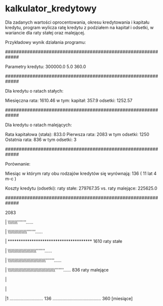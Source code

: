 # kalkulator_kredytowy

Dla zadanych wartości oprocentowania, okresu kredytowania i kapitału kredytu,
program wylicza ratę kredytu z podziałem na kapitał i odsetki,
w wariancie dla raty stałej oraz malejącej.

Przykładowy wynik działania programu:

#############################################################

   Parametry kredytu:  300000.0 5.0 360.0

#############################################################

   Dla kredytu o ratach stałych:

   Miesięczna rata:  1610.46
   w tym:
   kapitał:  357.9
   odsetki:  1252.57

#############################################################

   Dla kredytu o ratach malejących:

   Rata kapitałowa (stała):  833.0
   Pierwsza rata:  2083 w tym odsetki:  1250
   Ostatnia rata:  836 w tym odsetki:  3

#############################################################

   Porównanie:

   Miesiąc w którym raty obu rodzajów kredytów się wyrównają: 136 ( 11 lat 4 m-c )

   Koszty kredytu (odsetki):
   raty stałe:  279767.35 vs. raty malejące:  225625.0

#############################################################

2083 

| \\\\\\\\\\\\\\'''''''......

| \\\\\\\\\\\\\\\\\\\\\\\\\\\\'''''''......

| *************************************** 1610    raty stałe

| \\\\\\\\\\\\\\\\\\\\\\\\\\\\\\\\\\\\\\\\\\'''''''......

| \\\\\\\\\\\\\\\\\\\\\\\\\\\\\\\\\\\\\\\\\\\\\\\\\\\\\\\\'''''''......

| \\\\\\\\\\\\\\\\\\\\\\\\\\\\\\\\\\\\\\\\\\\\\\\\\\\\\\\\\\\\\\\\\\\\\\'''''''...... 836     raty malejące

|

|

|1 ........................... 136 ....................................... 360      [miesiące]

